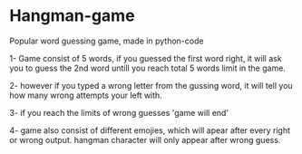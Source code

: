 # Hangman-game
Popular word guessing game, made in python-code

1- Game consist of 5 words, if you guessed the first word right, it will ask you to guess the 2nd word untill you reach total 5 words limit in the game.

2- however if you typed a wrong letter from the gussing word, it will tell you how many wrong attempts your left with.

3- if you reach the limits of wrong guesses 'game will end'

4- game also consist of different emojies, which will apear after every right or wrong output.
hangman character will only appear after wrong guess.
